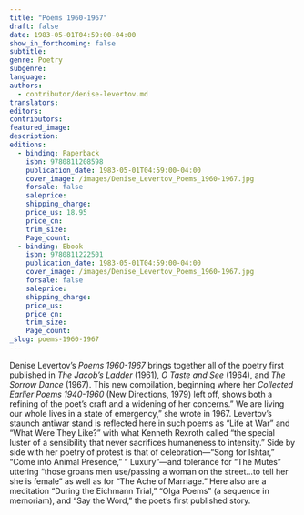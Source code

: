 ```yaml
---
title: "Poems 1960-1967"
draft: false
date: 1983-05-01T04:59:00-04:00
show_in_forthcoming: false
subtitle:
genre: Poetry
subgenre:
language:
authors:
  - contributor/denise-levertov.md
translators:
editors:
contributors:
featured_image:
description:
editions:
  - binding: Paperback
    isbn: 9780811208598
    publication_date: 1983-05-01T04:59:00-04:00
    cover_image: /images/Denise_Levertov_Poems_1960-1967.jpg
    forsale: false
    saleprice:
    shipping_charge:
    price_us: 18.95
    price_cn:
    trim_size:
    Page_count:
  - binding: Ebook
    isbn: 9780811222501
    publication_date: 1983-05-01T04:59:00-04:00
    cover_image: /images/Denise_Levertov_Poems_1960-1967.jpg
    forsale: false
    saleprice:
    shipping_charge:
    price_us:
    price_cn:
    trim_size:
    Page_count:
_slug: poems-1960-1967
---
```


Denise Levertov’s _Poems 1960-1967_ brings together all of the poetry first published in _The Jacob’s Ladder_ (1961), _O Taste and See_ (1964), and _The Sorrow Dance_ (1967). This new compilation, beginning where her _Collected Earlier Poems 1940-1960_ (New Directions, 1979) left off, shows both a refining of the poet’s craft and a widening of her concerns.” We are living our whole lives in a state of emergency,” she wrote in 1967. Levertov’s staunch antiwar stand is reflected here in such poems as “Life at War” and “What Were They Like?” with what Kenneth Rexroth called “the special luster of a sensibility that never sacrifices humaneness to intensity.” Side by side with her poetry of protest is that of celebration—“Song for Ishtar,” “Come into Animal Presence,” “ Luxury”—and tolerance for “The Mutes” uttering “those groans men use/passing a woman on the street…to tell her she is female” as well as for “The Ache of Marriage.” Here also are a meditation “During the Eichmann Trial,” “Olga Poems” (a sequence in memoriam), and “Say the Word,” the poet’s first published story.

